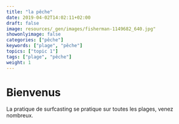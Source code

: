 ```yaml
---
title: "la pêche"
date: 2019-04-02T14:02:11+02:00
draft: false
image: resources/_gen/images/fisherman-1149682_640.jpg"
showonlyimage: false
categories: ["pêche"]
keywords: ["plage", "pêche"]
topics: ["topic 1"]
tags: ["plage", "pêche"]
weight: 1
---
```


# Bienvenus
La pratique de surfcasting se pratique sur toutes les plages, venez nombreux.